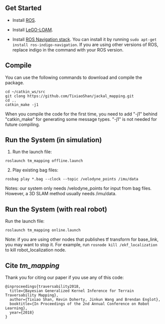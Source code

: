 ## Get Started

- Install [ROS](http://www.ros.org/install/).

- Install [LeGO-LOAM](https://github.com/RobustFieldAutonomyLab/LeGO-LOAM).

- Install [ROS Navigation stack](http://wiki.ros.org/navigation). You can install it by running ```sudo apt-get install ros-indigo-navigation```. If you are using other versions of ROS, replace indigo in the command with your ROS version.


## Compile

You can use the following commands to download and compile the package.

```
cd ~/catkin_ws/src
git clong https://github.com/TixiaoShan/jackal_mapping.git
cd ..
catkin_make -j1
```
When you compile the code for the first time, you need to add "-j1" behind "catkin_make" for generating some message types. "-j1" is not needed for future compiling.

## Run the System (in simulation)

1. Run the launch file:
```
roslaunch tm_mapping offline.launch
```

2. Play existing bag files:
```
rosbag play *.bag --clock --topic /velodyne_points /imu/data
```
Notes: our system only needs /velodyne_points for input from bag files. However, a 3D SLAM method usually needs /imu/data.

## Run the System (with real robot)

Run the launch file:
```
roslaunch tm_mapping online.launch
```

Note: if you are using other nodes that publishes tf transform for base_link, you may want to stop it. For example, run ```rosnode kill /ekf_localization``` to kill robot_localization node.

## Cite *tm_mapping*

Thank you for citing our paper if you use any of this code: 
```
@inproceedings{traversability2018,
  title={Bayesian Generalized Kernel Inference for Terrain Traversability Mapping},
  author={Tixiao Shan, Kevin Doherty, Jinkun Wang and Brendan Englot},
  booktitle={In Proceedings of the 2nd Annual Conference on Robot Learning},
  year={2018}
}
```
